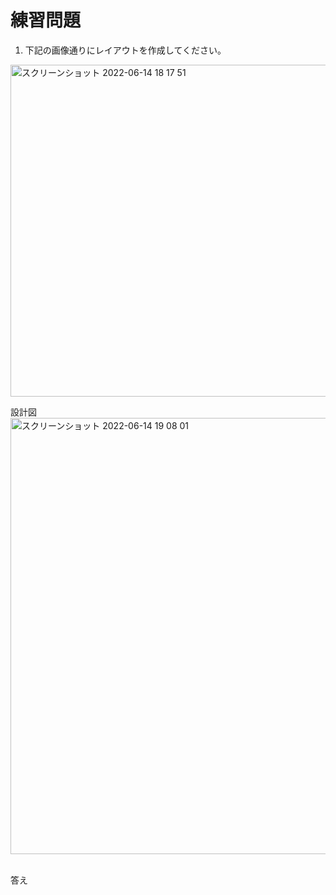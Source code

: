 # 練習問題

1. 下記の画像通りにレイアウトを作成してください。

<img width="531" alt="スクリーンショット 2022-06-14 18 17 51" src="https://user-images.githubusercontent.com/75789463/173565935-a1a28949-74cc-43eb-84b2-9f93a3dd2536.png">

<br>

設計図
<img width="698" alt="スクリーンショット 2022-06-14 19 08 01" src="https://user-images.githubusercontent.com/75789463/173565470-ebb139d8-2e2a-43f4-906c-eaac35bd993c.png">

<br>
答え
